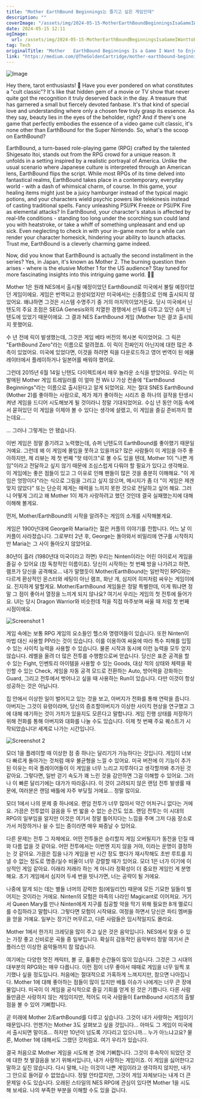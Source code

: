 ```yaml
---
title: "Mother EarthBound Beginnings는 즐기고 싶은 게임인데"
description: ""
coverImage: "/assets/img/2024-05-15-MotherEarthBoundBeginningsIsaGameIWanttoEnjoyBut_0.png"
date: 2024-05-15 12:11
ogImage: 
  url: /assets/img/2024-05-15-MotherEarthBoundBeginningsIsaGameIWanttoEnjoyBut_0.png
tag: Tech
originalTitle: "Mother   EarthBound Beginnings Is a Game I Want to Enjoy, But…"
link: "https://medium.com/@TheGoldenCartridge/mother-earthbound-beginnings-is-a-game-i-want-to-enjoy-but-1ef44a38ee91"
---
```



![Image](/assets/img/2024-05-15-MotherEarthBoundBeginningsIsaGameIWanttoEnjoyBut_0.png)

Hey there, tarot enthusiasts! 🌟 Have you ever pondered on what constitutes a "cult classic"? It's like that hidden gem of a movie or TV show that never quite got the recognition it truly deserved back in the day. A treasure that has garnered a small but fiercely devoted fanbase. It's that kind of special love and understanding where only a chosen few truly grasp its essence. As they say, beauty lies in the eyes of the beholder, right? And if there's one game that perfectly embodies the essence of a video game cult classic, it's none other than EarthBound for the Super Nintendo. So, what's the scoop on EarthBound?

EarthBound, a turn-based role-playing game (RPG) crafted by the talented Shigesato Itoi, stands out from the RPG crowd for a unique reason. It unfolds in a setting inspired by a realistic portrayal of America. Unlike the usual scenario where Japanese culture is interpreted through an American lens, EarthBound flips the script. While most RPGs of its time delved into fantastical realms, EarthBound takes place in a contemporary, everyday world - with a dash of whimsical charm, of course. In this game, your healing items might just be a juicy hamburger instead of the typical magic potions, and your characters wield psychic powers like telekinesis instead of casting traditional spells. Fancy unleashing PSI/PK Freeze or PSI/PK Fire as elemental attacks? In EarthBound, your character's status is affected by real-life conditions - standing too long under the scorching sun could land you with heatstroke, or take a whiff of something unpleasant and end up sick. Even neglecting to check in with your in-game mom for a while can render your character homesick, hindering your ability to launch attacks. Trust me, EarthBound is a cleverly charming game indeed.

Now, did you know that EarthBound is actually the second installment in the series? Yes, in Japan, it's known as Mother 2. The burning question then arises - where is the elusive Mother 1 for the US audience? Stay tuned for more fascinating insights into this intriguing game world. 🌈💫



Mother 1은 원래 NES에서 출시될 예정이었던 EarthBound로 미국에서 불릴 예정이었던 게임이에요. 게임은 번역되고 완성되었지만 미국에서는 신중함으로 인해 출시되지 않았어요. 왜냐하면 그것은 시스템 수명주기 중 거의 마지막이었거든요. 당시 미국에서 닌텐도의 주요 초점은 SEGA Genesis와의 치열한 경쟁에서 선두를 다투고 있던 슈퍼 닌텐도에 있었기 때문이에요. 그 결과 NES EarthBound 게임 (Mother 1)은 결코 출시되지 못했어요.

수 년 전에 릭이 발생했는데, 그것은 게임 베타 버전의 복사본 릭이었어요. 그 릭은 "EarthBound Zero"라는 이름으로 알려졌죠. 이 릭이 진짜인지 아닌지에 대한 많은 추측이 있었어요. 미국에 있었다면, 이것을 하려면 릭을 다운로드하고 영어 번역이 된 에뮬레이터에서 플레이하거나 일본어를 배워야 했어요.

그런데 2015년 6월 14일 닌텐도 다이렉트에서 매우 놀라운 소식을 받았어요. 우리는 미발매된 Mother 게임 트레일러를 이 얼마 전 Wii U 가상 컨솔에 "EarthBound Beginnings"라는 이름으로 출시된다고 알게 되었어요. 저는 절대 SNES EarthBound (Mother 2)를 좋아하는 사람으로, 제가 제가 좋아하는 시리즈 중 하나의 걸작을 탄생시켜낸 게임을 드디어 시도해보게 될 것이라니 정말 기대되었어요. 수십 년 동안 어둠 속에서 묻혀있던 이 게임을 이제야 볼 수 있다는 생각에 설렜고, 이 게임을 즐길 준비까지 했는데요...

... 그러나 그렇게는 안 됐습니다.



이번 게임은 정말 즐기려고 노력했는데, 슈퍼 닌텐도의 EarthBound를 좋아했기 때문일 거예요. 그런데 왜 이 게임에 몰입을 못하고 있을까요? 많은 사람들이 이 게임을 아주 좋아하지만, 제 리뷰는 제 첫 번째 "핫 테이크"로 볼 수도 있을 텐데, Mother 1이 "나쁜 게임"이라고 전달하고 싶지 않기 때문에 조심스럽게 다뤄야 할 필요가 있다고 생각해요. 이 게임에는 좋은 점들이 있고 그 이유로 인해 팬들이 많은 것을 충분히 이해해요. "이 게임은 엉망이다"라는 식으로 그림을 그리고 싶지 않으며, 메시지가 좀 더 "이 게임은 제겐 맞지 않았다" 또는 단순히 제게는 매력을 느끼지 못한 것으로 전달하고 싶어 해요. 그러니 어떻게 그리고 왜 Mother 1이 제가 사랑하려고 했던 것인데 결국 실패했는지에 대해 이해해 볼게요.

먼저, Mother/EarthBound의 시작을 알려주는 게임의 소개를 시작해볼게요.

게임은 1900년대에 George와 Maria라는 젊은 커플의 이야기를 전합니다. 어느 날 이 커플이 사라졌습니다. 그로부터 2년 후, George는 돌아와서 비밀리에 연구를 시작하지만 Maria는 그 사이 돌아오지 않았어요.

80년이 흘러 (1980년대 미국이라고 하면) 우리는 Ninten이라는 어린 아이로서 게임을 즐길 수 있어요 (참 독창적인 이름이죠). 당신이 시작하는 첫 번째 방을 나가려고 하면, 램프가 당신을 공격해요... 내가 말했듯이 Mother/EarthBound는 일반적인 RPG와는 다르게 환상적인 몬스터와 세팅이 아닌 램프, 화난 개, 심지어 히피처럼 싸우는 게임이에요. 진지하게 말할게요. Mother/EarthBound 게임들은 정말 특별한데, 이게 뭐냐면 정말 그 점이 좋아서 열정을 느끼게 되지 않나요? 여기서 우리는 게임의 첫 전투에 들어가요. UI는 당시 Dragon Warrior와 비슷한데 적을 직접 마주보며 싸울 때 처럼 첫 번째 시점이에요.



![Screenshot 1](/assets/img/2024-05-15-MotherEarthBoundBeginningsIsaGameIWanttoEnjoyBut_1.png)

게임 속에는 보통 RPG 게임의 요소들인 헬스와 명령어들이 있습니다. 또한 Ninten이 마법 대신 사용할 PP라는 것이 있습니다. 이를 이용하여 싸움에 따라 특수 피해를 입힐 수 있는 사이킥 능력을 사용할 수 있습니다. 물론 시작과 동시에 이런 능력을 모두 얻지 않습니다. 레벨을 올려 더 많은 전투를 수행함으로써 얻습니다. 당신은 표준 공격을 할 수 있는 Fight, 인벤토리 아이템을 사용할 수 있는 Goods, 대상 적의 상태와 체력을 확인할 수 있는 Check, 게임을 자동 공격 모드로 전환하는 Auto, 방어력을 강화하는 Guard, 그리고 전투에서 벗어나고 싶을 때 사용하는 Run이 있습니다. 다만 이것이 항상 성공하는 것은 아닙니다.

집 안에서 이상한 일이 벌어지고 있는 것을 보고, 아버지가 전화를 통해 연락을 줍니다. 아버지는 그것이 유령이라며, 당신의 증조할아버지가 이상한 사이킥 현상을 연구했고 그에 대해 얘기하는 것이 가치가 있을지도 모른다고 말합니다. 게임 진행 상태를 저장하기 위해 전화를 통해 아버지와 대화를 나눌 수도 있습니다. 이제 첫 번째 주요 퀘스트가 시작되었습니다! 세계로 나가는 시간입니다.

![Screenshot 2](/assets/img/2024-05-15-MotherEarthBoundBeginningsIsaGameIWanttoEnjoyBut_2.png)



모더 1을 플레이할 때 이상한 점 중 하나는 달리기가 가능하다는 것입니다. 게임이 너보다 빠르게 돌아가는 것처럼 매우 불균형을 느낄 수 있어요. 미국 버전에 이 기능이 추가된 이유는 미국 플레이어들이 이 게임을 너무 느리고 지루하다고 생각할까봐 추가된 것 같아요. 그렇다면, 일반 걷기 속도가 꽤 느린 것을 감안하면 그걸 이해할 수 있어요. 그러나 이 빠른 달리기에는 대가가 따라옵니다. 이 것이 고려되지 않은 랜덤 전투 발생률 때문에, 여러분은 랜덤 배틀에 자주 부딪힐 거에요... 정말 많이요.

모더 1에서 나의 문제 중 하나에요. 랜덤 전투가 너무 많아서 약간 어처구니 없다는 거에요. 가끔은 전투없이 걸음을 두 번 밟을 수 없는 순간도 있죠. 랜덤 전투는 이 시대의 RPG의 일부임을 알지만 이것은 여기서 정말 틀어지다는 느낌을 주며 그저 다음 장소로 가서 저장하거나 쉴 수 있는 중이라면 매우 짜증날 수 있어요.

다른 문제는 전투 그 자체에요. 어떤 전투들은 승리할지 게임 오버될지가 동전을 던질 때와 다름 없을 것 같아요. 어떤 전투에서는 이번엔 지지 않을 거야, 이라는 운명이 결정하는 것 같아요. 가끔은 집을 나가 게임을 반 시간 정도 했다가 재시작해도 초반 루트를 지낼 수 없는 정도로 명중/실수 비율이 너무 강렬할 때가 있어요. 모더 1은 너가 이기에 이상적인 게임 같아요. 이래라 저래라 하는 게 아니라 정확성이 더 중요한 게임인 게 분명해요. 초기 게임에서 심지어 두세 번을 빗나가면, 너는 공략이 될 거에요.

나중에 알게 되는 데는 별들 너머의 강력한 힘(에일리언) 때문에 모든 기묘한 일들이 벌어지는 것이라는 거에요. Ninten의 모험은 마족의 나라인 Magicant로 이어져요. 거기서 Queen Mary를 만나 Ninten에게 지구를 침공할 악을 막기 위해 필요한 8개 멜로디를 수집하라고 말합니다. 그렇다면 모험이 시작돼요. 여정을 하면서 당신은 파티 멤버들을 얻을 거예요. 일부는 장기간 머무르고, 다른 사람들은 임시적일지도 몰라요.



Mother 1에서 한가지 크레딧을 많이 주고 싶은 것은 음악입니다. NES에서 찾을 수 있는 가장 좋고 신비로운 곡들 중 일부입니다. 확실히 감동적인 음악부터 정말 여기서 큰 플러스인 이상한 음악들까지 참 많습니다.

여기에는 다양한 멋진 캐릭터, 볼 곳, 훌륭한 순간들이 많이 있습니다. 그것은 그 시대의 대부분의 RPG와는 매우 다릅니다. 이런 점이 너무 좋아서 때때로 게임을 너무 일찍 포기했나 싶을 정도입니다. 처음에는 절대적으로 가혹하게 느껴지지만, 참으면 나아집니다. Mother 1에 대해 좋아하는 점들이 많이 있지만 배틀 이슈가 나에게는 너무 큰 장애물입니다. 미국이 이 게임을 공식적으로 즐길 기회를 얻게 된 것은 기쁩니다. 다른 사람들만큼은 사랑하지 않는 게임이지만, 적어도 미국 사람들이 EarthBound 시리즈의 출발점을 볼 수 있어 기뻐합니다.

곧 미래에 Mother 2/EarthBound를 다루고 싶습니다. 그것이 내가 사랑하는 게임이기 때문입니다. 언젠가는 Mother 3도 살펴보고 싶을 것입니다… 아마도 그 게임이 미국에서 출시되면 말이죠… 하지만 10년이 넘도록 기다리고 있으니까… 누가 아느냐고요? 물론, Mother 1에 대해서도 그랬던 것처럼요. 여기 우리가 있습니다.

결국 처음으로 Mother 게임을 시도해 본 것에 기뻐합니다. 그것이 후속작이 되었던 것에 대한 첫 발걸음을 보기 위해서입니다, 내가 사랑하는 게임이죠. 이 게임을 싫어한다고 말하고 싶진 않습니다. 다시 말해, 나는 이것이 나쁜 게임이라고 생각하지 않지만, 내가 그 안으로 들어갈 수 없었습니다. 정말 안타깝지만, 그것이 게임 자체보다는 내게 더 큰 문제일 수도 있습니다. 오래된 스타일의 NES RPG에 관심이 있다면 Mother 1을 시도해 보세요. 나의 부족한 부분을 이해할 수도 있을 겁니다.